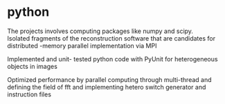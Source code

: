 # python
The projects involves computing packages like numpy and scipy.<br>
Isolated fragments of the reconstruction software that are candidates for distributed -memory parallel implementation via MPI<br>

Implemented and unit- tested python code with PyUnit for heterogeneous objects in images<br>

Optimized performance by parallel computing through multi-thread and defining the field of fft and implementing hetero switch generator and instruction files<br>
